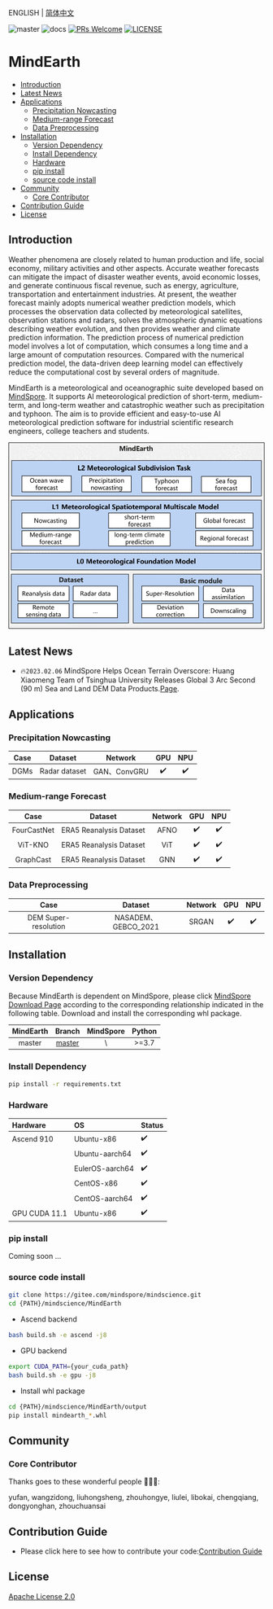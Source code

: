  ENGLISH | [简体中文](README_CN.md)

![master](https://img.shields.io/badge/version-master-blue.svg?style=flat?logo=Gitee)
![docs](https://img.shields.io/badge/docs-master-yellow.svg?style=flat)
[![PRs Welcome](https://img.shields.io/badge/PRs-welcome-brightgreen.svg?style=flat)](https://gitee.com/mindspore/mindscience/pulls)
[![LICENSE](https://img.shields.io/github/license/mindspore-ai/mindspore.svg?style=flat)](https://github.com/mindspore-ai/mindspore/blob/master/LICENSE)

# **MindEarth**

- [Introduction](#Introduction)
- [Latest News](#Latest-News)
- [Applications](#Applications)
    - [Precipitation Nowcasting](#Precipitation-Nowcasting)
    - [Medium-range Forecast](#Medium-range-Forecast)
    - [Data Preprocessing](#Data-Preprocessing)
- [Installation](#Installation)
    - [Version Dependency](#Version-Dependency)
    - [Install Dependency](#Install-Dependency)
    - [Hardware](#Hardware)
    - [pip install](#pip-install)
    - [source code install](#source-code-install)
- [Community](#Community)
    - [Core Contributor](#Core-Contributor)
- [Contribution Guide](#Contribution-Guide)
- [License](#License)

## **Introduction**

Weather phenomena are closely related to human production and life, social economy, military activities and other aspects. Accurate weather forecasts can mitigate the impact of disaster weather events, avoid economic losses, and generate continuous fiscal revenue, such as energy, agriculture, transportation and entertainment industries. At present, the weather forecast mainly adopts numerical weather prediction models, which processes the observation data collected by meteorological satellites, observation stations and radars, solves the atmospheric dynamic equations describing weather evolution, and then provides weather and climate prediction information. The prediction process of numerical prediction model involves a lot of computation, which consumes a long time and a large amount of computation resources. Compared with the numerical prediction model, the data-driven deep learning model can effectively reduce the computational cost by several orders of magnitude.

MindEarth is a meteorological and oceanographic suite developed based on [MindSpore](https://www.mindspore.cn/). It supports AI meteorological prediction of short-term, medium-term, and long-term weather and catastrophic weather such as precipitation and typhoon. The aim is to provide efficient and easy-to-use AI meteorological prediction software for industrial scientific research engineers, college teachers and students.

<div align=center><img src="docs/mindearth_archi_en.png" alt="MindEarth Architecture" width="700"/></div>

## **Latest News**

- 🔥`2023.02.06` MindSpore Helps Ocean Terrain Overscore: Huang Xiaomeng Team of Tsinghua University Releases Global 3 Arc Second (90 m) Sea and Land DEM Data Products.[Page](https://blog.csdn.net/Kenji_Shinji/article/details/128906754).

## Applications

### Precipitation Nowcasting

|        Case            |        Dataset               |    Network       |  GPU    |  NPU  |
|:----------------------:|:--------------------------:|:---------------:|:-------:|:------:|
|DGMs       |             Radar dataset             | GAN、ConvGRU |   ✔️     |   ✔️   |

### Medium-range Forecast

|        Case            |              Dataset                  |    Network       |  GPU    |  NPU  |
|:----------------------:|:-------------------------------------:|:---------------:|:-------:|:------:|
|FourCastNet        |       ERA5 Reanalysis Dataset       |      AFNO      |   ✔️     |   ✔️   |
|ViT-KNO       | ERA5 Reanalysis Dataset     |       ViT       |   ✔️     |   ✔️   |
|GraphCast        |      ERA5 Reanalysis Dataset      |       GNN       |   ✔️     |   ✔️   |

### Data Preprocessing

|          Case              |        Dataset               |    Network       |  GPU    |  NPU  |
|:--------------------------:|:--------------------------:|:---------------:|:-------:|:------:|
|   DEM Super-resolution   | NASADEM、GEBCO_2021 |    SRGAN    |   ✔️     |   ✔️   |

## **Installation**

### Version Dependency

Because MindEarth is dependent on MindSpore, please click [MindSpore Download Page](https://www.mindspore.cn/versions) according to the corresponding relationship indicated in the following table. Download and install the corresponding whl package.

| MindEarth |                                  Branch                                |  MindSpore  |Python |
|:--------:|:----------------------------------------------------------------------:|:-----------:|:-------:|
|  master  | [master](https://gitee.com/mindspore/mindscience/tree/master/MindEarth) |        \       | \>=3.7 |

### Install Dependency

```bash
pip install -r requirements.txt
```

### Hardware

| Hardware      | OS              | Status |
|:--------------| :-------------- | :--- |
| Ascend 910    | Ubuntu-x86      | ✔️ |
|               | Ubuntu-aarch64  | ✔️ |
|               | EulerOS-aarch64 | ✔️ |
|               | CentOS-x86      | ✔️ |
|               | CentOS-aarch64  | ✔️ |
| GPU CUDA 11.1 | Ubuntu-x86      | ✔️ |

### **pip install**

Coming soon ...

### **source code install**

```bash
git clone https://gitee.com/mindspore/mindscience.git
cd {PATH}/mindscience/MindEarth
```

- Ascend backend

```bash
bash build.sh -e ascend -j8
```

- GPU backend

```bash
export CUDA_PATH={your_cuda_path}
bash build.sh -e gpu -j8
```

- Install whl package

```bash
cd {PATH}/mindscience/MindEarth/output
pip install mindearth_*.whl
```

## **Community**

### Core Contributor

Thanks goes to these wonderful people 🧑‍🤝‍🧑:

yufan, wangzidong, liuhongsheng, zhouhongye, liulei, libokai, chengqiang, dongyonghan, zhouchuansai

## **Contribution Guide**

- Please click here to see how to contribute your code:[Contribution Guide](https://gitee.com/mindspore/mindscience/blob/master/CONTRIBUTION.md)

## **License**

[Apache License 2.0](http://www.apache.org/licenses/LICENSE-2.0)
